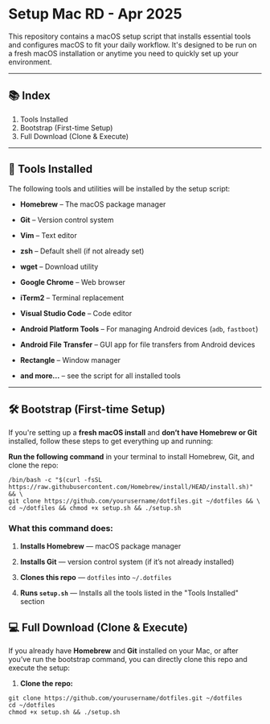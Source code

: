 # Setup Mac RD - Apr 2025

This repository contains a macOS setup script that installs essential tools and configures macOS to fit your daily workflow. It's designed to be run on a fresh macOS installation or anytime you need to quickly set up your environment.

---

## 📚 Index

1. Tools Installed
2. Bootstrap (First-time Setup)
3. Full Download (Clone & Execute)
---

## 🔧 Tools Installed

The following tools and utilities will be installed by the setup script:

- **Homebrew** – The macOS package manager
    
- **Git** – Version control system
    
- **Vim** – Text editor
    
- **zsh** – Default shell (if not already set)
    
- **wget** – Download utility
    
- **Google Chrome** – Web browser
    
- **iTerm2** – Terminal replacement
    
- **Visual Studio Code** – Code editor
    
- **Android Platform Tools** – For managing Android devices (`adb`, `fastboot`)
    
- **Android File Transfer** – GUI app for file transfers from Android devices
    
- **Rectangle** – Window manager
    
- **and more...** – see the script for all installed tools
    

---

## 🛠 Bootstrap (First-time Setup)

If you're setting up a **fresh macOS install** and **don’t have Homebrew or Git** installed, follow these steps to get everything up and running:

**Run the following command** in your terminal to install Homebrew, Git, and clone the repo:

```
/bin/bash -c "$(curl -fsSL https://raw.githubusercontent.com/Homebrew/install/HEAD/install.sh)" && \
git clone https://github.com/yourusername/dotfiles.git ~/dotfiles && \
cd ~/dotfiles && chmod +x setup.sh && ./setup.sh

```


### What this command does:

1. **Installs Homebrew** — macOS package manager
    
2. **Installs Git** — version control system (if it’s not already installed)
    
3. **Clones this repo** — `dotfiles` into `~/.dotfiles`
    
4. **Runs `setup.sh`** — Installs all the tools listed in the "Tools Installed" section


## 💻 Full Download (Clone & Execute)

If you already have **Homebrew** and **Git** installed on your Mac, or after you’ve run the bootstrap command, you can directly clone this repo and execute the setup:

1. **Clone the repo:**
```
git clone https://github.com/yourusername/dotfiles.git ~/dotfiles
cd ~/dotfiles
chmod +x setup.sh && ./setup.sh
```

